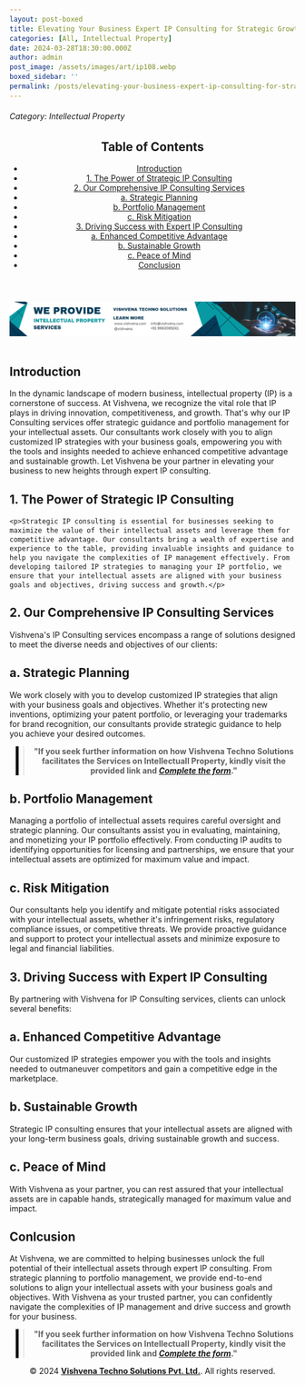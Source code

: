 ```yaml
---
layout: post-boxed
title: Elevating Your Business Expert IP Consulting for Strategic Growth
categories: [All, Intellectual Property]
date: 2024-03-28T18:30:00.000Z
author: admin
post_image: /assets/images/art/ip108.webp
boxed_sidebar: ''
permalink: /posts/elevating-your-business-expert-ip-consulting-for-strategic-growth
---
```


###### Category: Intellectual Property

<html lang="en">
<head>
    <meta charset="UTF-8">
    <meta name="viewport" content="width=device-width, initial-scale=1.0">
    <title><h1>Elevating Your Business Expert IP Consulting for Strategic Growth</h1></title>
    <meta name="description" content="Elevate your business with Vishvena's expert IP Consulting services. Our strategic guidance and portfolio management empower you with enhanced competitive advantage and sustainable growth">
</head>
<body>
   <header>
	<h2>Table of Contents</h2>
       <nav>
			<ul>
				<li><a href="#introduction">Introduction</a></li>
				<li><a href="#1">1. The Power of Strategic IP Consulting</a></li>
				<li><a href="#2">2. Our Comprehensive IP Consulting Services</a></li>
				<li><a href="#3">a. Strategic Planning</a></li>
				<li><a href="#4">b. Portfolio Management</a></li>	
				<li><a href="#5">c. Risk Mitigation</a></li>
				<li><a href="#6">3. Driving Success with Expert IP Consulting</a></li>
				<li><a href="#7">a. Enhanced Competitive Advantage</a></li>
				<li><a href="#8">b. Sustainable Growth</a></li>
				<li><a href="#9">c. Peace of Mind</a></li>
				<li><a href="#10">Conclusion</a></li>
	</ul>
</nav>

</header>

<a href="/contact">
  <img src="/assets/images/art/ip ads a.webp" alt="inlinead" style="max-width:100%; height:auto;">
</a>
<br><br>

<article>
    <section id="introduction">
        <h2>Introduction</h2>
        <p>In the dynamic landscape of modern business, intellectual property (IP) is a cornerstone of success. At Vishvena, we recognize the vital role that IP plays in driving innovation, competitiveness, and growth. That's why our IP Consulting services offer strategic guidance and portfolio management for your intellectual assets. Our consultants work closely with you to align customized IP strategies with your business goals, empowering you with the tools and insights needed to achieve enhanced competitive advantage and sustainable growth. Let Vishvena be your partner in elevating your business to new heights through expert IP consulting.</p>

</section>

<section id="1">
	<h2>1. The Power of Strategic IP Consulting</h2>

	<p>Strategic IP consulting is essential for businesses seeking to maximize the value of their intellectual assets and leverage them for competitive advantage. Our consultants bring a wealth of expertise and experience to the table, providing invaluable insights and guidance to help you navigate the complexities of IP management effectively. From developing tailored IP strategies to managing your IP portfolio, we ensure that your intellectual assets are aligned with your business goals and objectives, driving success and growth.</p>

</section>

<section id="2">
	<h2>2. Our Comprehensive IP Consulting Services</h2>

<p>Vishvena's IP Consulting services encompass a range of solutions designed to meet the diverse needs and objectives of our clients:</p>

</section>

<section id="3">
	<h2>a. Strategic Planning</h2>

<p>We work closely with you to develop customized IP strategies that align with your business goals and objectives. Whether it's protecting new inventions, optimizing your patent portfolio, or leveraging your trademarks for brand recognition, our consultants provide strategic guidance to help you achieve your desired outcomes.</p>

</section>

<center><blockquote style="position:relative;">
<p><b style="font-size:1em;">"If you seek further information on how Vishvena Techno Solutions facilitates the Services on Intellectuall Property, kindly visit the provided link and <a href="/contact"><i>Complete the form</i></a>."</b></p>
<div style="position:absolute; top:0; bottom:0; left:-15px; border-left:5px solid black;"></div>
</blockquote></center>

<section id="4">
	<h2>b. Portfolio Management</h2>

<p>Managing a portfolio of intellectual assets requires careful oversight and strategic planning. Our consultants assist you in evaluating, maintaining, and monetizing your IP portfolio effectively. From conducting IP audits to identifying opportunities for licensing and partnerships, we ensure that your intellectual assets are optimized for maximum value and impact.</p>

</section>

<section id="5">
	<h2>c. Risk Mitigation</h2>

<p>Our consultants help you identify and mitigate potential risks associated with your intellectual assets, whether it's infringement risks, regulatory compliance issues, or competitive threats. We provide proactive guidance and support to protect your intellectual assets and minimize exposure to legal and financial liabilities.</p>

</section>

<section id="6">
	<h2>3. Driving Success with Expert IP Consulting</h2>

<p>By partnering with Vishvena for IP Consulting services, clients can unlock several benefits:</p>

</section>

<section id="7">
	<h2>a. Enhanced Competitive Advantage</h2>

<p> Our customized IP strategies empower you with the tools and insights needed to outmaneuver competitors and gain a competitive edge in the marketplace.</p>

</section>

<section id="8">
	<h2>b. Sustainable Growth</h2>

<p>Strategic IP consulting ensures that your intellectual assets are aligned with your long-term business goals, driving sustainable growth and success.</p>

</section>

<section id="9">
	<h2>c. Peace of Mind</h2>

<p>With Vishvena as your partner, you can rest assured that your intellectual assets are in capable hands, strategically managed for maximum value and impact.</p>

</section>

<section id="10">
	<h2>Conlcusion</h2>

<p>At Vishvena, we are committed to helping businesses unlock the full potential of their intellectual assets through expert IP consulting. From strategic planning to portfolio management, we provide end-to-end solutions to align your intellectual assets with your business goals and objectives. With Vishvena as your trusted partner, you can confidently navigate the complexities of IP management and drive success and growth for your business.</p>

</section>

</article>

<center><blockquote style="position:relative;">
<p><b style="font-size:1em;">"If you seek further information on how Vishvena Techno Solutions facilitates the Services on Intellectuall Property, kindly visit the provided link and <a href="/contact"><i>Complete the form</i></a>."</b></p>
<div style="position:absolute; top:0; bottom:0; left:-15px; border-left:5px solid black;"></div>
</blockquote></center>

<footer>
<center><p>&copy; 2024 <a href="https://vishvena.com"><b>Vishvena Techno Solutions Pvt. Ltd.</b></a>. All rights reserved.</p></center>

</footer>
</body>
</html>
